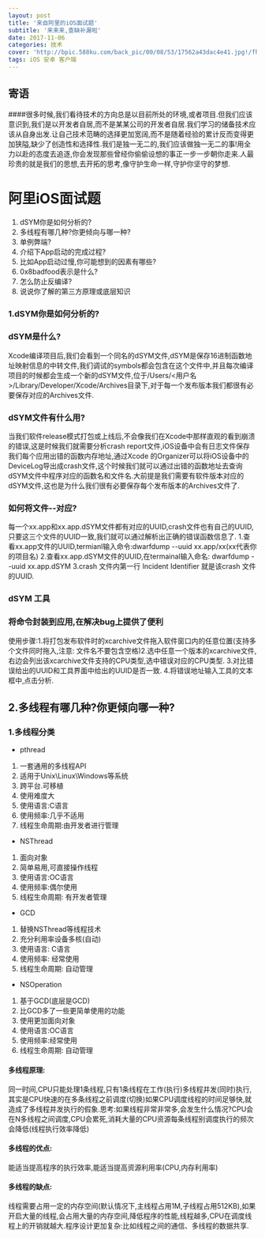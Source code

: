 ```yaml
---
layout: post
title: '来自阿里的iOS面试题'
subtitle: '来来来,查缺补漏啦'
date: 2017-11-06
categories: 技术
cover: 'http://bpic.588ku.com/back_pic/00/08/53/17562a43dac4e41.jpg!/fh/300/quality/90/unsharp/true/compress/true'
tags: iOS 安卓 客户端
---
```

## 寄语
####很多时候,我们看待技术的方向总是以目前所处的环境,或者项目.但我们应该意识到,我们是以开发者自居,而不是某某公司的开发者自居.我们学习的储备技术应该从自身出发.让自己技术范畴的选择更加宽阔,而不是随着经验的累计反而变得更加狭隘,缺少了创造性和选择性.我们是独一无二的,我们应该做独一无二的事!用全力以赴的态度去追逐,你会发现那些曾经你偷偷设想的事正一步一步朝你走来.人最珍贵的就是我们的思想,去开拓的思考,像守护生命一样,守护你坚守的梦想.

# 阿里iOS面试题
1. dSYM你是如何分析的?
2. 多线程有哪几种?你更倾向与哪一种?
3. 单例弊端?
4. 介绍下App启动的完成过程?
5. 比如App启动过慢,你可能想到的因素有哪些?
6. 0x8badfood表示是什么?
7. 怎么防止反编译?
8. 说说你了解的第三方原理或底层知识

### 1.dSYM你是如何分析的?
### dSYM是什么?
Xcode编译项目后,我们会看到一个同名的dSYM文件,dSYM是保存16进制函数地址映射信息的中转文件,我们调试的symbols都会包含在这个文件中,并且每次编译项目的时候都会生成一个新的dSYM文件,位于/Users/<用户名>/Library/Developer/Xcode/Archives目录下,对于每一个发布版本我们都很有必要保存对应的Archives文件.
### dSYM文件有什么用?
当我们软件release模式打包或上线后,不会像我们在Xcode中那样直观的看到崩溃的错误,这是时候我们就需要分析crash report文件,iOS设备中会有日志文件保存我们每个应用出错的函数内存地址,通过Xcode 的Organizer可以将iOS设备中的DeviceLog导出成crash文件,这个时候我们就可以通过出错的函数地址去查询dSYM文件中程序对应的函数名和文件名.大前提是我们需要有软件版本对应的dSYM文件,这也是为什么我们很有必要保存每个发布版本的Archives文件了.
### 如何将文件--对应?
每一个xx.app和xx.app.dSYM文件都有对应的UUID,crash文件也有自己的UUID,只要这三个文件的UUID一致,我们就可以通过解析出正确的错误函数信息了. 1.查看xx.app文件的UUID,termianl输入命令:dwarfdump --uuid xx.app/xx(xx代表你的项目名) 2.查看xx.app.dSYM文件的UUID,在termainal输入命名: dwarfdump --uuid xx.app.dSYM 3.crash 文件内第一行 Incident Identifier 就是该crash 文件的UUID.

### dSYM 工具
### 将命令封装到应用,在解决bug上提供了便利
使用步骤:1.将打包发布软件时的xcarchive文件拖入软件窗口内的任意位置(支持多个文件同时拖入,注意: 文件名不要包含空格)2.选中任意一个版本的xcarchive文件,右边会列出该xcarchive文件支持的CPU类型,选中错误对应的CPU类型. 3.对比错误给出的UUID和工具界面中给出的UUID是否一致. 4.将错误地址输入工具的文本框中,点击分析.

## 2.多线程有哪几种?你更倾向哪一种?
### 1.多线程分类
* pthread
 1. 一套通用的多线程API   
 2. 适用于Unix\Linux\Windows等系统 
 3. 跨平台.可移植
 4. 使用难度大
 5. 使用语言:C语言
 6. 使用频率:几乎不适用
 7. 线程生命周期:由开发者进行管理
* NSThread
 1. 面向对象
 2. 简单易用,可直接操作线程
 3. 使用语言:OC语言
 4. 使用频率:偶尔使用
 5. 线程生命周期: 有开发者管理
* GCD
 1. 替换NSThread等线程技术
 2. 充分利用率设备多核(自动)
 3. 使用语言: C语言
 4. 使用频率: 经常使用
 5. 线程生命周期: 自动管理
* NSOperation
 1. 基于GCD(底层是GCD)
 2. 比GCD多了一些更简单使用的功能
 3. 使用更加面向对象
 4. 使用语言:OC语言
 5. 使用频率:经常使用
 6. 线程生命周期: 自动管理

#### 多线程原理:
同一时间,CPU只能处理1条线程,只有1条线程在工作(执行)多线程并发(同时)执行,其实是CPU快速的在多条线程之前调度(切换)如果CPU调度线程的时间足够快,就造成了多线程并发执行的假象.思考:如果线程非常非常多,会发生什么情况?CPU会在N多线程之间调度,CPU会累死,消耗大量的CPU资源每条线程别调度执行的频次会降低(线程执行效率降低)

#### 多线程的优点:
能适当提高程序的执行效率,能适当提高资源利用率(CPU,内存利用率)

#### 多线程的缺点:
线程需要占用一定的内存空间(默认情况下,主线程占用1M,子线程占用512KB),如果开启大量的线程,会占用大量的内存空间,降低程序的性能,线程越多,CPU在调度线程上的开销就越大.程序设计更加复杂:比如线程之间的通信、多线程的数据共享.

